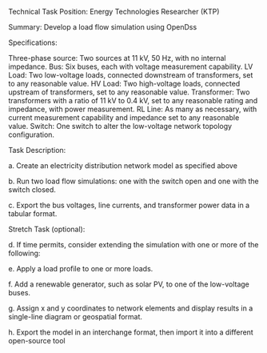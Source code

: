 Technical Task
Position: Energy Technologies Researcher (KTP)

Summary:
Develop a load flow simulation using OpenDss

Specifications:

Three-phase source: Two sources at 11 kV, 50 Hz, with no internal impedance.
Bus: Six buses, each with voltage measurement capability.
LV Load: Two low-voltage loads, connected downstream of transformers, set to any reasonable value.
HV Load: Two high-voltage loads, connected upstream of transformers, set to any reasonable value.
Transformer: Two transformers with a ratio of 11 kV to 0.4 kV, set to any reasonable rating and impedance, with power measurement.
RL Line: As many as necessary, with current measurement capability and impedance set to any reasonable value.
Switch: One switch to alter the low-voltage network topology configuration.

Task Description:

a. Create an electricity distribution network model as specified above

b. Run two load flow simulations: one with the switch open and one with the switch closed.

c. Export the bus voltages, line currents, and transformer power data in a tabular format.


Stretch Task (optional):

d. If time permits, consider extending the simulation with one or more of the following:

e. Apply a load profile to one or more loads.

f. Add a renewable generator, such as solar PV, to one of the low-voltage buses.

g. Assign x and y coordinates to network elements and display results in a single-line diagram or geospatial format.

h. Export the model in an interchange format, then import it into a different open-source tool


